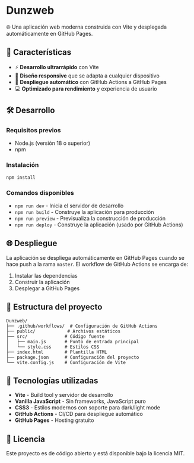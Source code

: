 # Dunzweb

🌐 Una aplicación web moderna construida con Vite y desplegada automáticamente en GitHub Pages.

## 🚀 Características

- ⚡ **Desarrollo ultrarrápido** con Vite
- 🎨 **Diseño responsive** que se adapta a cualquier dispositivo
- 🚀 **Despliegue automático** con GitHub Actions a GitHub Pages
- 💻 **Optimizado para rendimiento** y experiencia de usuario

## 🛠️ Desarrollo

### Requisitos previos
- Node.js (versión 18 o superior)
- npm

### Instalación
```bash
npm install
```

### Comandos disponibles

- `npm run dev` - Inicia el servidor de desarrollo
- `npm run build` - Construye la aplicación para producción
- `npm run preview` - Previsualiza la construcción de producción
- `npm run deploy` - Construye la aplicación (usado por GitHub Actions)

## 🌐 Despliegue

La aplicación se despliega automáticamente en GitHub Pages cuando se hace push a la rama `master`. El workflow de GitHub Actions se encarga de:

1. Instalar las dependencias
2. Construir la aplicación
3. Desplegar a GitHub Pages

## 📁 Estructura del proyecto

```
Dunzweb/
├── .github/workflows/  # Configuración de GitHub Actions
├── public/            # Archivos estáticos
├── src/              # Código fuente
│   ├── main.js       # Punto de entrada principal
│   └── style.css     # Estilos CSS
├── index.html        # Plantilla HTML
├── package.json      # Configuración del proyecto
└── vite.config.js    # Configuración de Vite
```

## 🔧 Tecnologías utilizadas

- **Vite** - Build tool y servidor de desarrollo
- **Vanilla JavaScript** - Sin frameworks, JavaScript puro
- **CSS3** - Estilos modernos con soporte para dark/light mode
- **GitHub Actions** - CI/CD para despliegue automático
- **GitHub Pages** - Hosting gratuito

## 📝 Licencia

Este proyecto es de código abierto y está disponible bajo la licencia MIT.